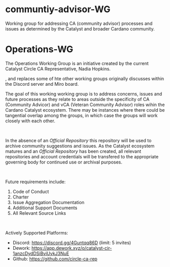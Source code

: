 # communtiy-advisor-WG
Working group for addressing CA (community advisor)  processes and issues as determined by the Catalyst and broader Cardano community.


# Operations-WG
<p>The Operations Working Group is an initiative created by the current Catalyst Circle CA Representative, Nadia Hopkins.</p>, and replaces some of hte other working groups originally discusses within the Discord server and Miro board.

<br>

<p>The goal of this working working group is to address concerns, issues and future processes as they relate to areas outside the specificity of CA (Community Advicor) and vCA (Veteran Community Advisor) roles wihin the Cardano Catalyst ecosystem. There may be instances where there could be tangential overlap among the groups, in which case the groups will work closely with each other.</p>

<br>

<p>In the absence of an <i>Official Repository</i> this repository will be used to archive community suggestions and issues. As the Catalyst ecosystem matures and an <i>Official Repository</i> has been created, all relevant repositories and account credentials will be transfered to the appropriate governing body for continued use or archival purposes.</p>

<br>

Future requirements include: <list> 
  1. Code of Conduct
  2. Charter
  3. Issue Aggregation Documentation
  4. Additional Support Documents
  5. All Relevant Source Links
  </list>

<br>

Actively Supported Platforms:
<list>
  - Discord: https://discord.gg/4Guntqq86D (limit: 5 invites)
  - Dework: https://app.dework.xyz/o/catalyst-cir-1anzcDydDSiBviUvkJ3NuE
  - Github: https://github.com/circle-ca-rep
  </list>

